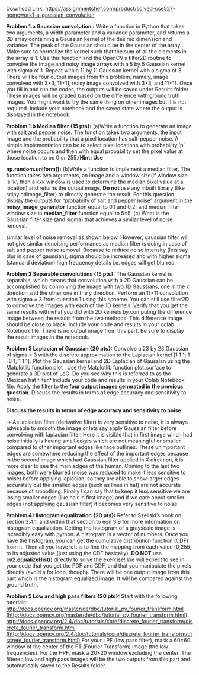 Download Link: https://assignmentchef.com/product/solved-cse527-homework1-a-gaussian-convolution
<br>



<strong>Problem 1.a Gaussian convolution :</strong> Write a function in Python that takes two arguments, a width parameter and a variance parameter, and returns a 2D array containing a Gaussian kernel of the desired dimension and variance. The peak of the Gaussian should be in the center of the array. Make sure to normalize the kernel such that the sum of all the elements in the array is 1. Use this function and the OpenCV’s filter2D routine to convolve the image and noisy image arrays with a 5 by 5 Gaussian kernel with sigma of 1. Repeat with a 11 by 11 Gaussian kernel with a sigma of 3. There will be four output images from this problem, namely, image convolved with 3×3, 11×11, noisy image convolved with 3×3, and 11×11. Once you fill in and run the codes, the outputs will be saved under Results folder. These images will be graded based on the difference with ground truth images. You might want to try the same thing on other images but it is not required. Include your notebook and the saved state where the output is displayed in the notebook.

<strong>Problem 1.b Median filter {15 pts}:</strong>  (a)Write a function to generate an image with salt and pepper noise. The function takes two arguments, the input image and the probability that a pixel location has salt-pepper noise. A simple implementation can be to select pixel locations with probability ‘p’ where noise occurs and then with equal probability set the pixel value at those location to be 0 or 255.(<strong>Hint: Use</strong>

<strong>np.random.uniform()</strong>)  (b)Write a function to implement a median filter. The function takes two arguments, an image and a window size(if window size is ‘k’, then a kxk window is used to determine the median pixel value at a location) and returns the output image. <strong>Do not</strong> use any inbuilt library (like scipy.ndimage_filter) to directly generate the result.  For this question display the outputs for “probabilty of salt and pepper noise” argument in the <strong>noisy_image_generator</strong> function equal to 0.1 and 0.2, and median filter window size in <strong>median_filter</strong> function equal to 5×5.  (c) What is the Gaussian filter size (and sigma) that achieves a similar level of noise removal.

similar level of noise removal as shown below. However, gaussian filter will not give similar denoising performance as median filter is doing in case of salt and pepper noise removal. Because to reduce noise intensity (lets say blur in case of gaussian), sigma should be increased and with higher sigma (standard deviation) high frequency details i.e. edges will get blurred.

<strong>Problem 2 Separable convolutions {15 pts}:</strong> The Gaussian kernel is separable, which means that convolution with a 2D Gaussian can be accomplished by convolving the image with two 1D Gaussians, one in the x direction and the other one in the y direction. Perform an 11×11 convolution with sigma = 3 from question 1 using this scheme. You can still use filter2D to convolve the images with each of the 1D kernels. Verify that you get the same results with what you did with 2D kernels by computing the difference image between the results from the two methods. This difference image should be close to black. Include your code and results in your colab Notebook file. There is no output image from this part. Be sure to display the result images in the notebook.

<strong>Problem 3 Laplacian of Gaussian {20 pts}:</strong> Convolve a 23 by 23 Gaussian of sigma = 3 with the discrete approximation to the Laplacian kernel [1 1 1; 1 -8 1; 1 1 1]. Plot the Gaussian kernel and 2D Laplacian of Gaussian using the Matplotlib function plot . Use the Matplotlib function plot_surface to generate a 3D plot of LoG. Do you see why this is referred to as the Mexican hat filter? Include your code and results in your Colab Notebook file. Apply the filter to the <strong>four output images generated in the previous question</strong>. Discuss the results in terms of edge accuracy and sensitivity to noise.

<strong>Discuss the results in terms of edge accuracy and sensitivity to noise.</strong>

-&gt; As laplacian filter (derivative filter) is very sensitive to noise, it is always advisable to smooth the image or lets say apply Gaussian filter before convolving with laplacian filter. Here it is visible that in first image which had noise initially is having small edges which are not meaningful or smaller compared to other important edges like face outlines. These unimportant edges are somewhere reducing the effect of the important edges because in the second image which had Gaussian filter applied in X direction, it is more clear to see the main edges of the human. Coming to the last two images, both were blurred (noise was reduced to make it less sensitive to noise) before applying laplacian, so they are able to show larger edges accurately but the smalled edges (such as lines in hat) are not accurate because of smoothing. Finally I can say that to keep it less sensitive we are losing smaller edges (like hair in first image) and if we care about smaller edges (not applying gaussian filter) it becomes very sensitive to noise.

<strong>Problem 4 Histogram equalization {20 pts}:</strong> Refer to Szeliski’s book on section 3.4.1, and within that section to eqn 3.9 for more information on histogram equalization. Getting the histogram of a grayscale image is incredibly easy with python. A histogram is a vector of numbers. Once you have the histogram, you can get the cumulative distribution function (CDF) from it. Then all you have left is to find the mapping from each value [0,255] to its adjusted value (just using the CDF basically). <strong>DO NOT</strong> use <strong>cv2.equalizeHist() </strong>directly to solve the exercise! We will expect to see in your code that you get the PDF and CDF, and that you manipulate the pixels directly (avoid a for loop, though). There will be one output image from this part which is the histogram equalized image. It will be compared against the ground truth.

<strong>Problem 5 Low and high pass filters {20 pts}:</strong> Start with the following tutorials:  <u><a href="http://docs.opencv.org/master/de/dbc/tutorial_py_fourier_transform.html">http://docs.opencv.or</a></u><a href="http://docs.opencv.org/master/de/dbc/tutorial_py_fourier_transform.html">g</a><u><a href="http://docs.opencv.org/master/de/dbc/tutorial_py_fourier_transform.html">/master/de/dbc/tutorial_p</a></u><a href="http://docs.opencv.org/master/de/dbc/tutorial_py_fourier_transform.html">y</a><u><a href="http://docs.opencv.org/master/de/dbc/tutorial_py_fourier_transform.html">_fourier_transform.html (http://docs.opencv.or</a></u><a href="http://docs.opencv.org/master/de/dbc/tutorial_py_fourier_transform.html">g</a><u><a href="http://docs.opencv.org/master/de/dbc/tutorial_py_fourier_transform.html">/master/de/dbc/tutorial_p</a></u><a href="http://docs.opencv.org/master/de/dbc/tutorial_py_fourier_transform.html">y</a><u><a href="http://docs.opencv.org/master/de/dbc/tutorial_py_fourier_transform.html">_fourier_transform.html) </a><a href="http://docs.opencv.org/2.4/doc/tutorials/core/discrete_fourier_transform/discrete_fourier_transform.html">http://docs.opencv.or</a></u><a href="http://docs.opencv.org/2.4/doc/tutorials/core/discrete_fourier_transform/discrete_fourier_transform.html">g</a><u><a href="http://docs.opencv.org/2.4/doc/tutorials/core/discrete_fourier_transform/discrete_fourier_transform.html">/2.4/doc/tutorials/core/discrete_fourier_transform/discrete_fourier_transform.html (http://docs.opencv.or</a></u><a href="http://docs.opencv.org/2.4/doc/tutorials/core/discrete_fourier_transform/discrete_fourier_transform.html">g</a><u><a href="http://docs.opencv.org/2.4/doc/tutorials/core/discrete_fourier_transform/discrete_fourier_transform.html">/2.4/doc/tutorials/core/discrete_fourier_transform/discrete_fourier_transform.html)</a></u> For your LPF (low pass filter), mask a 60×60 window of the center of the FT (Fourier Transform) image (the low frequencies). For the HPF, mask a 20×20 window excluding the center. The filtered low and high pass images will be the two outputs from this part and automatically saved to the Results folder.
